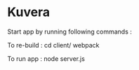 # Kuvera

Start app by running following commands :

To re-build :
   cd client/ webpack
    
To run app :
  node server.js
  
  
